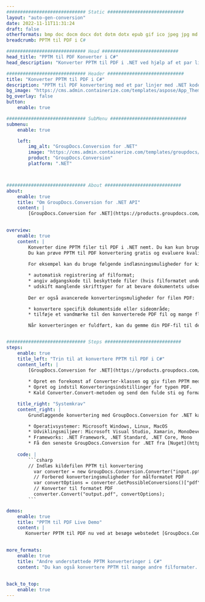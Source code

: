 ```yaml
---
############################# Static ############################
layout: "auto-gen-conversion"
date: 2022-11-11T11:31:24
draft: false
otherformats: bmp doc docm docx dot dotm dotx epub gif ico jpeg jpg md odt ott pdf png psd rtf tex tif tiff txt xps
breadcrumb: PPTM til PDF i C#

############################# Head ############################
head_title: "PPTM til PDF Konverter i C#"
head_description: "Konverter PPTM til PDF i .NET ved hjælp af et par linjer kode. Brug GroupDocs Document Conversion API til at konvertere over 160 filformater."

############################# Header ############################
title: "Konverter PPTM til PDF i C#"
description: "PPTM til PDF konvertering med et par linjer med .NET kode"
bg_image: "https://cms.admin.containerize.com/templates/aspose/App_Themes/V3/images/bg/header1.png"
bg_overlay: false
button:
    enable: true

############################# SubMenu ############################
submenu:
    enable: true

    left:
        img_alt: "GroupDocs.Conversion for .NET"
        image: "https://cms.admin.containerize.com/templates/groupdocs/images/product-logos/90x90-noborder/groupdocs-conversion-net.png"
        product: "GroupDocs.Conversion"
        platform: ".NET"



############################# About ############################
about:
    enable: true
    title: "Om GroupDocs.Conversion for .NET API"
    content: |
        [GroupDocs.Conversion for .NET](https://products.groupdocs.com/conversion/net/) kan bruges til at konvertere Microsoft Word, Excel, PowerPoint, PDF, Visio og andre formater. GroupDocs.Conversion er en selvstændig API, der er velegnet til back-end og interne systemer, hvor høj ydeevne er påkrævet. Det afhænger ikke af nogen software som Microsoft eller Open Office.
    

overview:
    enable: true
    content: |
        Konverter dine PPTM filer til PDF i .NET nemt. Du kan kun bruge et par C# kodelinjer i enhver platform efter eget valg, såsom - Windows, Linux, macOS.
        Du kan prøve PPTM til PDF konvertering gratis og evaluere kvaliteten af ​​konverteringsresultaterne. Sammen med simple filkonverteringsscenarier kan du prøve mere avancerede muligheder for at indlæse kilden PPTM fil og for at gemme output PDF resultat. 
        
        For eksempel kan du bruge følgende indlæsningsmuligheder for kilden PPTM:

        * automatisk registrering af filformat;
        * angiv adgangskode til beskyttede filer (hvis filformatet understøtter det);
        * udskift manglende skrifttyper for at bevare dokumentets udseende.
        
        Der er også avancerede konverteringsmuligheder for filen PDF:

        * konvertere specifik dokumentside eller sideområde;
        * tilføje et vandmærke til den konverterede PDF fil og mange flere.

        Når konverteringen er fuldført, kan du gemme din PDF-fil til den lokale filsti eller ethvert tredjepartslager som FTP, Amazon S3, Google Drive, Dropbox osv. Bemærk venligst - for at konvertere PPTM til {{ TO}} er der ikke behov for yderligere software installeret - som MS Office, Open Office, Adobe Acrobat Reader osv.


############################# Steps ############################
steps:
    enable: true
    title_left: "Trin til at konvertere PPTM til PDF i C#"
    content_left: |
        [GroupDocs.Conversion for .NET](https://products.groupdocs.com/conversion/net/) gør det nemt for udviklere at konvertere en PPTM fil til PDF med et par linjer kode.
        
        * Opret en forekomst af Converter-klassen og giv filen PPTM med den fulde sti
        * Opret og indstil Konverteringsindstillinger for typen PDF.
        * Kald Converter.Convert-metoden og send den fulde sti og format (PDF) som en parameter

    title_right: "Systemkrav"
    content_right: |
        Grundlæggende konvertering med GroupDocs.Conversion for .NET kan udføres med nogle få enkle trin. Vores API'er understøttes på alle større platforme og operativsystemer. Før du udfører koden nedenfor, skal du sørge for, at du har følgende forudsætninger installeret på dit system.

        * Operativsystemer: Microsoft Windows, Linux, MacOS
        * Udviklingsmiljøer: Microsoft Visual Studio, Xamarin, MonoDevelop
        * Frameworks: .NET Framework, .NET Standard, .NET Core, Mono
        * Få den seneste GroupDocs.Conversion for .NET fra [Nuget](https://www.nuget.org/packages/groupdocs.conversion)
         
    code: |
        ```csharp    
        // Indlæs kildefilen PPTM til konvertering
          var converter = new GroupDocs.Conversion.Converter("input.pptm");
          // Forbered konverteringsmuligheder for målformatet PDF
          var convertOptions = converter.GetPossibleConversions()["pdf"].ConvertOptions;
          // Konverter til formatet PDF
          converter.Convert("output.pdf", convertOptions);
        ```

demos:
    enable: true
    title: "PPTM til PDF Live Demo"
    content: |
       Konverter PPTM til PDF nu ved at besøge webstedet [GroupDocs.Conversion App](https://products.groupdocs.app/conversion/family). Online demo har følgende fordele
          

more_formats:
    enable: true
    title: "Andre understøttede PPTM konverteringer i C#"
    content: "Du kan også konvertere PPTM til mange andre filformater. Se venligst listen nedenfor."
       
       
back_to_top:
    enable: true
---
```

